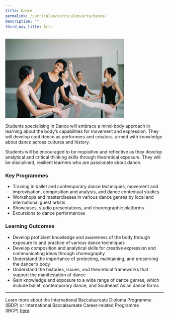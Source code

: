 ```yaml
---
title: Dance
permalink: /curriculum/curriculum/arts/dance/
description: ""
third_nav_title: Arts
---
```

<img style="width:75%" src="/images/dance%20.jpg">
		 
Students specialising in Dance will embrace a mind-body approach in learning about the body’s capabilities for movement and expression. They will develop confidence as performers and creators, armed with knowledge about dance across cultures and history.  
  
Students will be encouraged to be inquisitive and reflective as they develop analytical and critical thinking skills through theoretical exposure. They will be disciplined, resilient learners who are passionate about dance.

### Key Programmes

*   Training in ballet and contemporary dance techniques, movement and improvisation, composition and analysis, and dance contextual studies
*   Workshops and masterclasses in various dance genres by local and international guest artists
*   Showcases, studio presentations, and choreographic platforms
*   Excursions to dance performances

### Learning Outcomes

*   Develop proficient knowledge and awareness of the body through exposure to and practice of various dance techniques
*   Develop composition and analytical skills for creative expression and communicating ideas through choreography
*   Understand the importance of protecting, maintaining, and preserving the dancer’s body
*   Understand the histories, issues, and theoretical frameworks that support the manifestation of dance
*   Gain knowledge and exposure to a wide range of dance genres, which include ballet, contemporary dance, and Southeast Asian dance forms

* * *

Learn more about the International Baccalaureate Diploma Programme (IBDP) or International Baccalaureate Career-related Programme (IBCP)&nbsp;[here](/why-sota/ib).